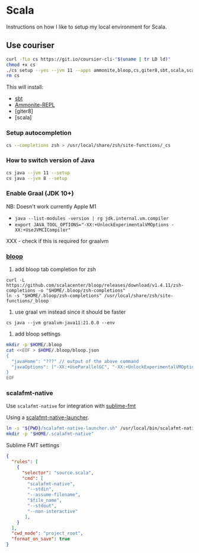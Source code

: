# Scala

Instructions on how I like to setup my local environment for Scala.

## Use couriser

```bash
curl -fLo cs https://git.io/coursier-cli-"$(uname | tr LD ld)"
chmod +x cs
./cs setup --yes --jvm 11 --apps ammonite,bloop,cs,giter8,sbt,scala,scalafmt
rm cs
```

This will install:

- [sbt](https://www.scala-sbt.org/)
- [Ammonite-REPL](https://ammonite.io/#Ammonite-REPL)
- [giter8]
- [scala]

### Setup autocompletion

```bash
cs --completions zsh > /usr/local/share/zsh/site-functions/_cs
```

### How to switch version of Java

```bash
cs java --jvm 11 --setup
cs java --jvm 8 --setup
```

### Enable Graal (JDK 10+)

NB: Doesn't work currently Apple M1

- `java --list-modules -version | rg jdk.internal.vm.compiler`
- `export JAVA_TOOL_OPTIONS="-XX:+UnlockExperimentalVMOptions -XX:+UseJVMCICompiler"`

XXX - check if this is required for graalvm

### [bloop](https://scalacenter.github.io/bloop/)

1. add bloop tab completion for zsh

```
curl -L https://github.com/scalacenter/bloop/releases/download/v1.4.11/zsh-completions -o "$HOME/.bloop/zsh-completions"
ln -s "$HOME/.bloop/zsh-completions" /usr/local/share/zsh/site-functions/_bloop
```

1. use graal vm instead since it should be faster

```
cs java --jvm graalvm-java11:21.0.0 --env
```

1. add bloop settings

```sh
mkdir -p $HOME/.bloop
cat <<EOF > $HOME/.bloop/bloop.json
{
  "javaHome": "???" // output of the above command
  "javaOptions": ["-XX:+UseParallelGC", "-XX:+UnlockExperimentalVMOptions", "-XX:+UseJVMCICompiler"]
}
EOF
```

### scalafmt-native

Use `scalafmt-native` for integration with [sublime-fmt](https://github.com/mitranim/sublime-fmt)

Using a [scalafmt-native-launcher](./scalafmt-native-launcher.sh).

```bash
ln -s "${PWD}/scalafmt-native-launcher.sh" /usr/local/bin/scalafmt-native
mkdir -p "$HOME/.scalafmt-native"
```

Sublime FMT settings

```json
{
  "rules": [
    {
      "selector": "source.scala",
      "cmd": [
        "scalafmt-native",
        "--stdin",
        "--assume-filename",
        "$file_name",
        "--stdout",
        "--non-interactive"
       ],
    }
  ],
  "cwd_mode": "project_root",
  "format_on_save": true
}

```







